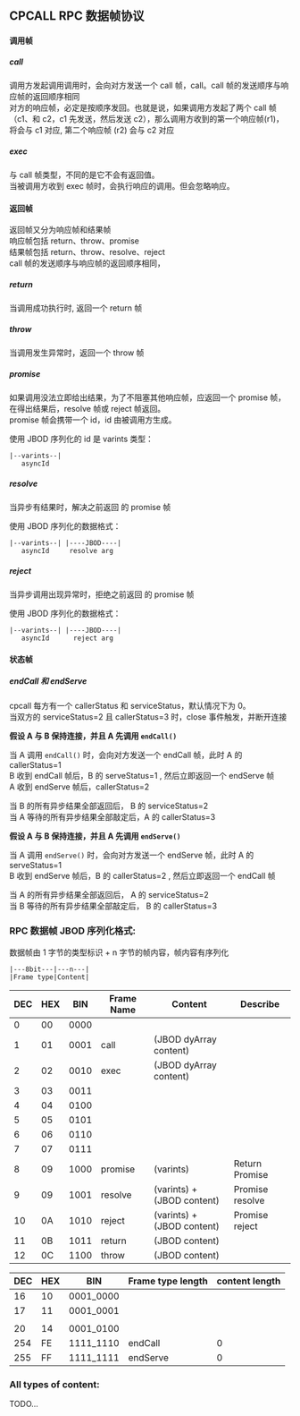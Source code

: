 ## CPCALL RPC 数据帧协议

#### 调用帧

##### call

调用方发起调用调用时，会向对方发送一个 call 帧，call。call 帧的发送顺序与响应帧的返回顺序相同\
对方的响应帧，必定是按顺序发回。也就是说，如果调用方发起了两个 call 帧（c1、和 c2，c1 先发送，然后发送 c2），那么调用方收到的第一个响应帧(r1)，将会与 c1 对应, 第二个响应帧 (r2) 会与 c2 对应

##### exec

与 call 帧类型，不同的是它不会有返回值。\
当被调用方收到 exec 帧时，会执行响应的调用。但会忽略响应。

#### 返回帧

返回帧又分为响应帧和结果帧\
响应帧包括 return、throw、promise\
结果帧包括 return、throw、resolve、reject\
call 帧的发送顺序与响应帧的返回顺序相同，

##### return

当调用成功执行时, 返回一个 return 帧

##### throw

当调用发生异常时，返回一个 throw 帧

##### promise

如果调用没法立即给出结果，为了不阻塞其他响应帧，应返回一个 promise 帧，在得出结果后，resolve 帧或 reject 帧返回。\
promise 帧会携带一个 id，id 由被调用方生成。

使用 JBOD 序列化的 id 是 varints 类型：

```
|--varints--|
   asyncId
```

##### resolve

当异步有结果时，解决之前返回 的 promise 帧

使用 JBOD 序列化的数据格式：

```
|--varints--| |----JBOD----|
   asyncId     resolve arg
```

##### reject

当异步调用出现异常时，拒绝之前返回 的 promise 帧

使用 JBOD 序列化的数据格式：

```
|--varints--| |----JBOD----|
   asyncId      reject arg
```

#### 状态帧

##### endCall 和 endServe

cpcall 每方有一个 callerStatus 和 serviceStatus，默认情况下为 0。\
当双方的 serviceStatus=2 且 callerStatus=3 时，close 事件触发，并断开连接

**假设 A 与 B 保持连接，并且 A 先调用 `endCall()`**

当 A 调用 `endCall()` 时，会向对方发送一个 endCall 帧，此时 A 的 callerStatus=1\
B 收到 endCall 帧后，B 的 serveStatus=1 , 然后立即返回一个 endServe 帧\
A 收到 endServe 帧后，callerStatus=2

当 B 的所有异步结果全部返回后， B 的 serviceStatus=2\
当 A 等待的所有异步结果全部敲定后，A 的 callerStatus=3

**假设 A 与 B 保持连接，并且 A 先调用 `endServe()`**

当 A 调用 `endServe()` 时，会向对方发送一个 endServe 帧，此时 A 的 serveStatus=1\
B 收到 endServe 帧后，B 的 callerStatus=2 , 然后立即返回一个 endCall 帧

当 A 的所有异步结果全部返回后， A 的 serviceStatus=2\
当 B 等待的所有异步结果全部敲定后， B 的 callerStatus=3

### RPC 数据帧 JBOD 序列化格式:

数据帧由 1 字节的类型标识 + n 字节的帧内容，帧内容有序列化

```
|---8bit---|---n---|
|Frame type|Content|
```

| DEC | HEX | BIN  | Frame Name | Content                    | Describe        |
| --- | --- | ---- | ---------- | -------------------------- | --------------- |
| 0   | 00  | 0000 |            |                            |                 |
| 1   | 01  | 0001 | call       | (JBOD dyArray content)     |                 |
| 2   | 02  | 0010 | exec       | (JBOD dyArray content)     |                 |
| 3   | 03  | 0011 |            |                            |                 |
| 4   | 04  | 0100 |            |                            |                 |
| 5   | 05  | 0101 |            |                            |                 |
| 6   | 06  | 0110 |            |                            |                 |
| 7   | 07  | 0111 |            |                            |                 |
| 8   | 09  | 1000 | promise    | (varints)                  | Return Promise  |
| 9   | 09  | 1001 | resolve    | (varints) + (JBOD content) | Promise resolve |
| 10  | 0A  | 1010 | reject     | (varints) + (JBOD content) | Promise reject  |
| 11  | 0B  | 1011 | return     | (JBOD content)             |                 |
| 12  | 0C  | 1100 | throw      | (JBOD content)             |                 |

| DEC | HEX | BIN       | Frame type length | content length |
| --- | --- | --------- | ----------------- | -------------- |
| 16  | 10  | 0001_0000 |                   |                |
| 17  | 11  | 0001_0001 |                   |                |
|     |     |           |                   |                |
| 20  | 14  | 0001_0100 |                   |                |
| 254 | FE  | 1111_1110 | endCall           | 0              |
| 255 | FF  | 1111_1111 | endServe          | 0              |

### All types of content:

TODO...
